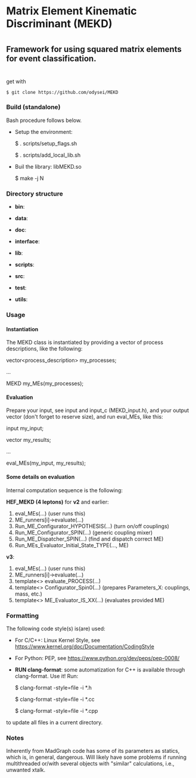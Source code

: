 #
# Matrix Element Kinematic Discriminant (MEKD)
#
## Framework for using squared matrix elements for event classification.
#


get with

	$ git clone https://github.com/odysei/MEKD


### Build (standalone)

Bash procedure follows below.

* Setup the environment:
    
    $ . scripts/setup_flags.sh 

    $ . scripts/add_local_lib.sh


* Buil the library: libMEKD.so

	$ make -j N


### Directory structure
* **bin**:

* **data**:

* **doc**:

* **interface**:

* **lib**:

* **scripts**:

* **src**:

* **test**:

* **utils**:


### Usage

#### Instantiation

The MEKD class is instantiated by providing a vector of process descriptions,
like the following:

vector<process_description> my_processes;

...

MEKD my_MEs(my_processes);


#### Evaluation

Prepare your input, see input and input_c (MEKD_input.h), and your output
vector<double> (don't forget to reserve size), and run eval_MEs, like this:

input my_input;

vector<double> my_results;

...

eval_MEs(my_input, my_results);


#### Some details on evaluation

Internal computation sequence is the following:

**HEF_MEKD (4 leptons)** for **v2** and earlier:

1. eval_MEs(...) (user runs this)
2. ME_runners[i]->evaluate(...)
3. Run_ME_Configurator_HYPOTHESIS(...) (turn on/off couplings)
4. Run_ME_Configurator_SPIN(...) (generic coupling mixer)
5. Run_ME_Dispatcher_SPIN(...) (find and dispatch correct ME)
6. Run_MEs_Evaluator_Initial_State_TYPE(..., ME)


**v3**:

1. eval_MEs(...) (user runs this)
2. ME_runners[i]->evaluate(...)
3. template<> evaluate_PROCESS(...)
4. template<> Configurator_Spin0(...) (prepares Parameters_X: couplings, mass,
etc.)
5. template<> ME_Evaluator_IS_XX(...) (evaluates provided ME)


### Formatting

The following code style(s) is(are) used:

* For C/C++: Linux Kernel Style, see
https://www.kernel.org/doc/Documentation/CodingStyle

* For Python: PEP, see https://www.python.org/dev/peps/pep-0008/

* **RUN clang-format**: some automatization for C++ is available through
clang-format. Use it! Run:

	$ clang-format -style=file -i *.h

	$ clang-format -style=file -i *.cc

	$ clang-format -style=file -i *.cpp

to update all files in a current directory.


### Notes

Inherently from MadGraph code has some of its parameters as statics, which is,
in general, dangerous. Will likely have some problems if running multithreaded
or/with several objects with "similar" calculations, i.e., unwanted xtalk.
